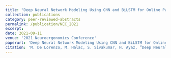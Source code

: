 ```yaml
---
title: "Deep Neural Network Modeling Using CNN and BiLSTM for Online Passive EEG Brain-Computer Interface to Classify Mental Workload"
collection: publications
category: peer-reviewed-abstracts
permalink: /publication/NEC_2021
excerpt:
date: 2021-09-11
venue: '2021 Neuroergonomics Conference'
paperurl: 'Deep Neural Network Modeling Using CNN and BiLSTM for Online Passive EEG Brain-Computer Interface Classify Mental Workload'
citation: 'M. De Lorenzo, M. Halac, S. Sivakumar, H. Ayaz, ”Deep Neural Network Modeling Using CNN and BiLSTM for Online Passive EEG Brain-Computer Interface to Classify Mental Workload,” 2021 Neuroergonomics Conference, 2021'
---
```


